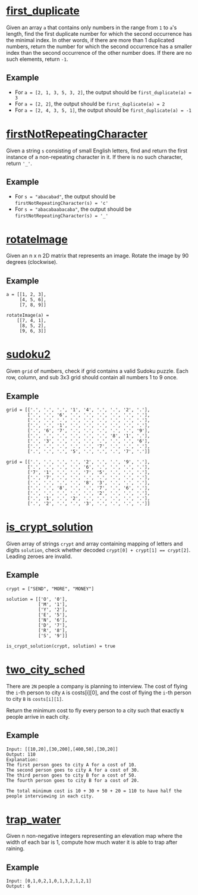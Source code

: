 # [first_duplicate](./first_duplicate.c)
Given an array `a` that contains only numbers in the range from `1` to `a`'s length, find the first duplicate number for which the second occurrence has the minimal index. In other words, if there are more than 1 duplicated numbers, return the number for which the second occurrence has a smaller index than the second occurrence of the other number does. If there are no such elements, return `-1`.

## Example
* For `a = [2, 1, 3, 5, 3, 2]`, the output should be `first_duplicate(a) = 3`
* For `a = [2, 2]`, the output should be `first_duplicate(a) = 2`
* For `a = [2, 4, 3, 5, 1]`, the output should be `first_duplicate(a) = -1`

# [firstNotRepeatingCharacter](./firstNotRepeatingCharacter.js)
Given a string `s` consisting of small English letters, find and return the first instance of a non-repeating character in it. If there is no such character, return `'_'`.

## Example
* For `s = "abacabad"`, the output should be `firstNotRepeatingCharacter(s) = 'c'`
* For `s = "abacabaabacaba"`, the output should be `firstNotRepeatingCharacter(s) = '_'`

# [rotateImage](./rotateImage.js)
Given an n x n 2D matrix that represents an image. Rotate the image by 90 degrees (clockwise).

## Example
```
a = [[1, 2, 3],
     [4, 5, 6],
     [7, 8, 9]]

rotateImage(a) = 
    [[7, 4, 1],
     [8, 5, 2],
     [9, 6, 3]]
```

# [sudoku2](./sudoku2.py)
Given `grid` of numbers, check if grid contains a valid Sudoku puzzle. Each row, column, and sub 3x3 grid should contain all numbers 1 to 9 once. 

## Example
```
grid = [['.', '.', '.', '1', '4', '.', '.', '2', '.'],
        ['.', '.', '6', '.', '.', '.', '.', '.', '.'],
        ['.', '.', '.', '.', '.', '.', '.', '.', '.'],
        ['.', '.', '1', '.', '.', '.', '.', '.', '.'],
        ['.', '6', '7', '.', '.', '.', '.', '.', '9'],
        ['.', '.', '.', '.', '.', '.', '8', '1', '.'],
        ['.', '3', '.', '.', '.', '.', '.', '.', '6'],
        ['.', '.', '.', '.', '.', '7', '.', '.', '.'],
        ['.', '.', '.', '5', '.', '.', '.', '7', '.']]

grid = [['.', '.', '.', '.', '2', '.', '.', '9', '.'],
        ['.', '.', '.', '.', '6', '.', '.', '.', '.'],
        ['7', '1', '.', '.', '7', '5', '.', '.', '.'],
        ['.', '7', '.', '.', '.', '.', '.', '.', '.'],
        ['.', '.', '.', '.', '8', '3', '.', '.', '.'],
        ['.', '.', '8', '.', '.', '7', '.', '6', '.'],
        ['.', '.', '.', '.', '.', '2', '.', '.', '.'],
        ['.', '1', '.', '2', '.', '.', '.', '.', '.'],
        ['.', '2', '.', '.', '3', '.', '.', '.', '.']]
```

# [is_crypt_solution](./is_crypt_solution.py)
Given array of strings `crypt` and array containing mapping of letters and digits `solution`, check whether decoded `crypt[0] + crypt[1] == crypt[2]`. Leading zeroes are invalid.

## Example
```
crypt = ["SEND", "MORE", "MONEY"]

solution = [['O', '0'],
            ['M', '1'],
            ['Y', '2'],
            ['E', '5'],
            ['N', '6'],
            ['D', '7'],
            ['R', '8'],
            ['S', '9']]

is_crypt_solution(crypt, solution) = true
```

# [two_city_sched](./two_city_sched.c)
There are `2N` people a company is planning to interview. The cost of flying the `i`-th person to city `A` is costs[i][0], and the cost of flying the `i`-th person to city `B` is `costs[i][1]`.

Return the minimum cost to fly every person to a city such that exactly `N` people arrive in each city.

## Example
```
Input: [[10,20],[30,200],[400,50],[30,20]]
Output: 110
Explanation:
The first person goes to city A for a cost of 10.
The second person goes to city A for a cost of 30.
The third person goes to city B for a cost of 50.
The fourth person goes to city B for a cost of 20.

The total minimum cost is 10 + 30 + 50 + 20 = 110 to have half the people interviewing in each city.
```

# [trap_water](./trap_water.c)
Given n non-negative integers representing an elevation map where the width of each bar is 1, compute how much water it is able to trap after raining.

## Example
```
Input: [0,1,0,2,1,0,1,3,2,1,2,1]
Output: 6
```
